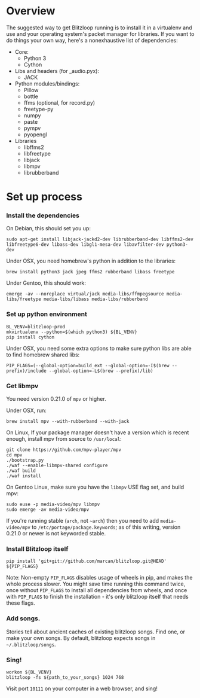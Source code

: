 # Overview
The suggested way to get Blitzloop running is to install it in a virtualenv and
use and your operating system's packet manager for libraries. If you want to do
things your own way, here's a nonexhaustive list of dependencies:

* Core:
   * Python 3
   * Cython
* Libs and headers (for _audio.pyx):
   * JACK
* Python modules/bindings:
   * Pillow
   * bottle
   * ffms (optional, for record.py)
   * freetype-py
   * numpy
   * paste
   * pympv
   * pyopengl
* Libraries
   * libffms2
   * libfreetype
   * libjack
   * libmpv
   * librubberband

# Set up process

### Install the dependencies
On Debian, this should set you up:
```shell
sudo apt-get install libjack-jackd2-dev librubberband-dev libffms2-dev libfreetype6-dev libass-dev libgl1-mesa-dev libavfilter-dev python3-dev
```

Under OSX, you need homebrew's python in addition to the libraries:
```shell
brew install python3 jack jpeg ffms2 rubberband libass freetype
```

Under Gentoo, this should work:
```shell
emerge -av --noreplace virtual/jack media-libs/ffmpegsource media-libs/freetype media-libs/libass media-libs/rubberband
```

### Set up python environment
```shell
BL_VENV=blitzloop-prod
mkvirtualenv --python=$(which python3) ${BL_VENV}
pip install cython
```

Under OSX, you need some extra options to make sure python libs are able to find
homebrew shared libs:
```shell
PIP_FLAGS=(--global-option=build_ext --global-option=-I$(brew --prefix)/include --global-option=-L$(brew --prefix)/lib)
```

### Get libmpv
You need version 0.21.0 of `mpv` or higher.

Under OSX, run:
```shell
brew install mpv --with-rubberband --with-jack
```

On Linux, If your package manager doesn't have a version which is recent enough,
install mpv from source to `/usr/local`:
```shell
git clone https://github.com/mpv-player/mpv
cd mpv
./bootstrap.py
./waf --enable-libmpv-shared configure
./waf build
./waf install
```

On Gentoo Linux, make sure you have the `libmpv` USE flag set, and build mpv:
```shell
sudo euse -p media-video/mpv libmpv
sudo emerge -av media-video/mpv
```
If you're running stable (`arch`, not `~arch`) then you need to add
`media-video/mpv` to `/etc/portage/package.keywords`; as of this writing,
version 0.21.0 or newer is not keyworded stable.

### Install Blitzloop itself
```shell
pip install 'git+git://github.com/marcan/blitzloop.git@HEAD' ${PIP_FLAGS}
```

Note: Non-empty `PIP_FLAGS` disables usage of wheels in pip, and makes the whole
process slower. You might save time running this command twice, once without
`PIP_FLAGS` to install all dependencies from wheels, and once with `PIP_FLAGS`
to finish the installation - it's only blitzloop itself that needs these flags.

### Add songs.
Stories tell about ancient caches of existing blitzloop songs. Find one, or make
your own songs. By default, blitzloop expects songs in `~/.blitzloop/songs`.

### Sing!
```shell
workon ${BL_VENV}
blitzloop -fs ${path_to_your_songs} 1024 768
```

Visit port `10111` on your computer in a web browser, and sing!
